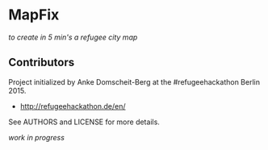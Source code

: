 # MapFix

*to create in 5 min's a refugee city map*

## Contributors

Project initialized by Anke Domscheit-Berg at the #refugeehackathon Berlin 2015.

- http://refugeehackathon.de/en/

See AUTHORS and LICENSE for more details.

*work in progress*
